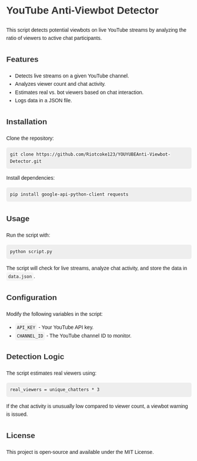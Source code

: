 <!DOCTYPE html>
<html lang="en">
<head>
    <meta charset="UTF-8">
    <meta name="viewport" content="width=device-width, initial-scale=1.0">
    <title>README - YouTube Anti-Viewbot Detector</title>
    <style>
        body { font-family: Arial, sans-serif; line-height: 1.6; margin: 20px; }
        h1, h2 { color: #333; }
        code { background: #f4f4f4; padding: 5px; border-radius: 5px; }
        pre { background: #eee; padding: 10px; border-radius: 5px; overflow-x: auto; }
    </style>
</head>
<body>
    <h1>YouTube Anti-Viewbot Detector</h1>
    <p>This script detects potential viewbots on live YouTube streams by analyzing the ratio of viewers to active chat participants.</p>
    <h2>Features</h2>
    <ul>
        <li>Detects live streams on a given YouTube channel.</li>
        <li>Analyzes viewer count and chat activity.</li>
        <li>Estimates real vs. bot viewers based on chat interaction.</li>
        <li>Logs data in a JSON file.</li>
    </ul>
    <h2>Installation</h2>
    <p>Clone the repository:</p>
    <pre><code>git clone https://github.com/Riotcoke123/YOUYUBEAnti-Viewbot-Detector.git</code></pre>
    <p>Install dependencies:</p>
    <pre><code>pip install google-api-python-client requests</code></pre>
    <h2>Usage</h2>
    <p>Run the script with:</p>
    <pre><code>python script.py</code></pre>
    <p>The script will check for live streams, analyze chat activity, and store the data in <code>data.json</code>.</p>
    <h2>Configuration</h2>
    <p>Modify the following variables in the script:</p>
    <ul>
        <li><code>API_KEY</code> - Your YouTube API key.</li>
        <li><code>CHANNEL_ID</code> - The YouTube channel ID to monitor.</li>
    </ul>
    <h2>Detection Logic</h2>
    <p>The script estimates real viewers using:</p>
    <pre><code>real_viewers = unique_chatters * 3</code></pre>
    <p>If the chat activity is unusually low compared to viewer count, a viewbot warning is issued.</p>
    <h2>License</h2>
    <p>This project is open-source and available under the MIT License.</p>
</body>
</html>
